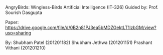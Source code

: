 AngryBirds: Wingless-Birds
Artificial Intelligence (IT-326)
Guided by: Prof. Sourish Dasgupta

Paper: https://drive.google.com/file/d/0B2n81PJ3ea5bMDZGektLT1lzbGM/view?usp=sharing

By:
Shubham Patel (201201182)
Shubham Jethwa (201201151)
Prashant Vithani (201201210)
